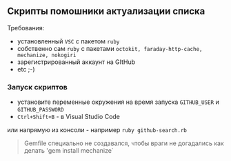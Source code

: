 ## Скрипты помошники актуализации списка

Требования:

* установленный `VSC` с пакетом `ruby`
* собственно сам `ruby` с пакетами `octokit, faraday-http-cache, mechanize, nokogiri`
* зарегистрированный аккаунт на GItHub
* etc ;-)

### Запуск скриптов

* установите переменные окружения на время запуска `GITHUB_USER` и `GITHUB_PASSWORD`
* `Ctrl+Shift+B` - в Visual Studio Code

или напрямую из консоли - например `ruby github-search.rb`

> Gemfile специально не создавался, чтобы враги не догадались как делать 'gem install mechanize`
